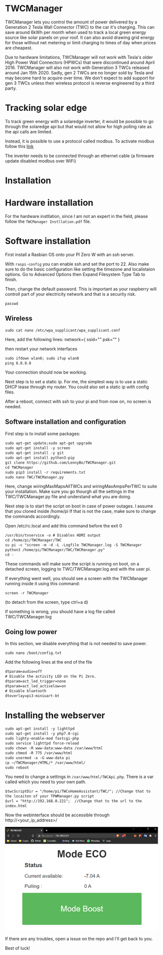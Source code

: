 # TWCManager
TWCManager lets you control the amount of power delivered by a Generation 2 Tesla Wall Connector (TWC) to the car it's charging.  This can save around 6kWh per month when used to track a local green energy source like solar panels on your roof.  It can also avoid drawing grid energy for those without net metering or limit charging to times of day when prices are cheapest.

Due to hardware limitations, TWCManager will not work with Tesla's older High Power Wall Connectors (HPWCs) that were discontinued around April 2016.  TWCManager will also not work with Generation 3 TWCs released around Jan 15th 2020.  Sadly, gen 2 TWCs are no longer sold by Tesla and may become hard to acquire over time.  We don't expect to add support for gen 3 TWCs unless their wireless protocol is reverse engineered by a third party.

# Tracking solar edge
To track green energy with a solaredge inverter, it would be possible to go through the solaredge api but that would not allow for high polling rate as the api calls are limited.

Instead, it is possible to use a protocol called modbus. To activate modbus follow this [link](https://www.solaredge.com/sites/default/files/sunspec-implementation-technical-note.pdf)

The inverter needs to be connected through an ethernet cable (a firmware update disabled modbus over WiFi)

# Installation

# Hardware installation

For the hardware instllation, since I am not an expert in the field, please follow the ````TWCManager Instllation.pdf```` file.

# Software installation

First install a Rasbian OS onto your PI Zero W with an ssh server.

With ```raspi-config``` you can enable ssh and set the port to 22.
Also make sure to do the basic configuration like setting the timezone and localistaion options.
Go to Advanced Options then Expand Filesystem
Type Tab to finish.

Then, change the default password.
This is important as your raspberry will controll part of your electricity network and that is a security risk.

```
passwd
```

## Wireless

```
sudo cat nano /etc/wpa_supplicant/wpa_supplicant.conf
```

Here, add the following lines:
network={
        ssid="<SSID>"
        psk="<Password>"
}

then restart your network interfaces
```
sudo ifdown wlan0; sudo ifup wlan0
ping 8.8.8.8
```

Your connection should now be working.

Next step is to set a static ip.
For me, the simplest way is to use a static DHCP lease through my router.
You could also set a static ip with config files.

After a reboot, connect with ssh to your pi and from now on, no screen is needed.

## Software installation and configuration

First step is to install some packages:

```
sudo apt-get update;sudo apt-get upgrade
sudo apt-get install -y screen
sudo apt-get install -y git
sudo apt-get install python3-pip
git clone https://github.com/LennyBo/TWCManager.git
cd TWCManager
sudo pip3 install -r requirements.txt
sudo nano TWC/TWCManager.py
```

Here, change wiringMaxMapsAllTWCs and wiringMaxAmpsPerTWC to suite your installation.
Make sure you go thourgh all the settings in the TWC/TWCManager.py file and understand what you are doing.

Next step is to start the script on boot in case of power outages. I assume that you cloned inside /home/pi
If that is not the case, make sure to change the commands accordingly.

Open /etc/rc.local and add this command before the exit 0

```
/usr/bin/tvservice -o # Disables HDMI output
cd /home/pi/TWCManager/TWC
su pi -c "screen -m -d -L -Logfile TWCManager.log -S TWCManager python3 /home/pi/TWCManager/TWC/TWCManager.py"
cd -
```

These commands will make sure the script is running on boot, on a detached screen, logging to TWC/TWCManager.log and with the user pi.


If everything went well, you should see a screen with the TWCManager running inside it using this command:
```
screen -r TWCManager
```
(to detach from the screen, type ctrl+a d)

If something is wrong, you should have a log file called TWC/TWCManager.log

## Going low power
In this section, we disable everything that is not needed to save power.

```
sudo nano /boot/config.txt
```
Add the following lines at the end of the file

```
dtparam=audio=off
# Disable the activity LED on the Pi Zero.
dtparam=act_led_trigger=none
dtparam=act_led_activelow=on
# Disable bluetooth
dtoverlay=pi3-miniuart-bt
```

# Installing the webserver

```
sudo apt-get install -y lighttpd
sudo apt-get install -y php7.0-cgi
sudo lighty-enable-mod fastcgi-php
sudo service lighttpd force-reload
sudo chown -R www-data:www-data /var/www/html
sudo chmod -R 775 /var/www/html
sudo usermod -a -G www-data pi
cp ~/TWCManager/HTML/* /var/www/html/
sudo reboot
```

You need to change a settings in ````/var/www/html/TWCApi.php````.
There is a var called which you need to your own path.
```
$twcScriptDir = "/home/pi/TWCxHomeAssistant/TWC/"; //Change that to the locaiton of your TPWManager.py script
$url = "http://192.168.0.221";  //Change that to the url to the index.html
```

Now the webinterface should be accessible through http://<your_ip_address>/

![Interface](Doc/LightInterface.PNG)


If there are any troubles, open a issue on the repo and I'll get back to you.

Best of luck!